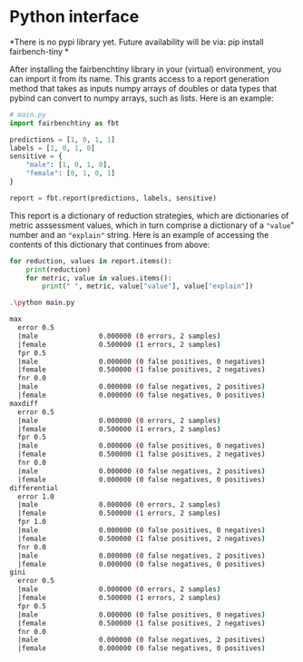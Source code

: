 # Python interface

*There is no pypi library yet. Future availability will be via: pip install fairbench-tiny *

After installing the fairbenchtiny library in your (virtual) environment,
you can import it from its name. This grants access to a report generation
method that takes as inputs numpy arrays of doubles or data types that pybind can convert
to numpy arrays, such as lists. Here is an example:

```python
# main.py
import fairbenchtiny as fbt

predictions = [1, 0, 1, 1]
labels = [1, 0, 1, 0]
sensitive = {
    "male": [1, 0, 1, 0], 
    "female": [0, 1, 0, 1]
}

report = fbt.report(predictions, labels, sensitive)
```

This report is a dictionary of reduction strategies,
which are dictionaries of metric asssessment values,
which in turn comprise a dictionary of a `"value`" number
and an `"explain"` string. Here is an example of
accessing the contents of this dictionary that continues
from above:

```python
for reduction, values in report.items():
    print(reduction)
    for metric, value in values.items():
        print(" ", metric, value["value"], value["explain"])
```

```bash
.\python main.py

max
  error 0.5
  |male               0.000000 (0 errors, 2 samples)
  |female             0.500000 (1 errors, 2 samples)
  fpr 0.5
  |male               0.000000 (0 false positives, 0 negatives)
  |female             0.500000 (1 false positives, 2 negatives)
  fnr 0.0
  |male               0.000000 (0 false negatives, 2 positives)
  |female             0.000000 (0 false negatives, 0 positives)
maxdiff
  error 0.5
  |male               0.000000 (0 errors, 2 samples)
  |female             0.500000 (1 errors, 2 samples)
  fpr 0.5
  |male               0.000000 (0 false positives, 0 negatives)
  |female             0.500000 (1 false positives, 2 negatives)
  fnr 0.0
  |male               0.000000 (0 false negatives, 2 positives)
  |female             0.000000 (0 false negatives, 0 positives)
differential
  error 1.0
  |male               0.000000 (0 errors, 2 samples)
  |female             0.500000 (1 errors, 2 samples)
  fpr 1.0
  |male               0.000000 (0 false positives, 0 negatives)
  |female             0.500000 (1 false positives, 2 negatives)
  fnr 0.0
  |male               0.000000 (0 false negatives, 2 positives)
  |female             0.000000 (0 false negatives, 0 positives)
gini
  error 0.5
  |male               0.000000 (0 errors, 2 samples)
  |female             0.500000 (1 errors, 2 samples)
  fpr 0.5
  |male               0.000000 (0 false positives, 0 negatives)
  |female             0.500000 (1 false positives, 2 negatives)
  fnr 0.0
  |male               0.000000 (0 false negatives, 2 positives)
  |female             0.000000 (0 false negatives, 0 positives)
```